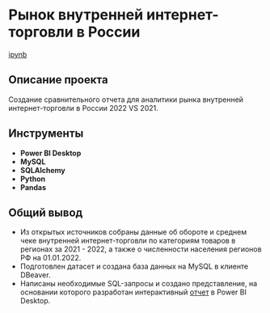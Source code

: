 # Рынок внутренней интернет-торговли в России

[ipynb](https://github.com/ama-lls/Domestic-e-commerce-market-in-Russia/blob/main/%D0%A0%D1%8B%D0%BD%D0%BE%D0%BA%20%D0%B2%D0%BD%D1%83%D1%82%D1%80%D0%B5%D0%BD%D0%BD%D0%B5%D0%B9%20%D0%B8%D0%BD%D1%82%D0%B5%D1%80%D0%BD%D0%B5%D1%82-%D1%82%D0%BE%D1%80%D0%B3%D0%BE%D0%B2%D0%BB%D0%B8%20%D0%B2%20%D0%A0%D0%BE%D1%81%D1%81%D0%B8%D0%B8.ipynb)    

## Описание проекта

Создание сравнительного отчета для аналитики рынка внутренней интернет-торговли в России 2022 VS 2021.


## Инструменты

- **Power BI Desktop**
- **MySQL**
- **SQLAlchemy**
- **Python**
- **Pandas**


## Общий вывод

- Из открытых источников собраны данные об обороте и среднем чеке внутренней интернет-торговли по категориям товаров в регионах за 2021 - 2022, а также о численности населения регионов РФ на 01.01.2022.
- Подготовлен датасет и создана база данных на MySQL в клиенте DBeaver.
- Написаны необходимые SQL-запросы и создано представление, на основании которого разработан интерактивный [отчет](<https://drive.google.com/drive/folders/1VK1Br5ix295rM_5od4lJjhicuZfGc8Ae?usp=sharing>) в Power BI Desktop.
